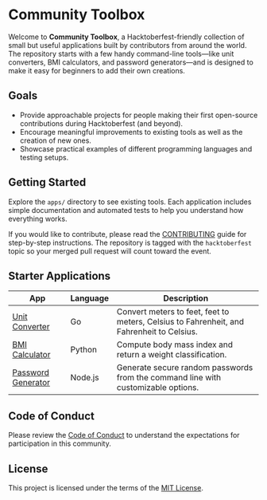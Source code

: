 # Community Toolbox

Welcome to **Community Toolbox**, a Hacktoberfest-friendly collection of small but
useful applications built by contributors from around the world. The repository
starts with a few handy command-line tools—like unit converters, BMI
calculators, and password generators—and is designed to make it easy for
beginners to add their own creations.

## Goals

- Provide approachable projects for people making their first open-source
  contributions during Hacktoberfest (and beyond).
- Encourage meaningful improvements to existing tools as well as the creation
  of new ones.
- Showcase practical examples of different programming languages and testing
  setups.

## Getting Started

Explore the `apps/` directory to see existing tools. Each application includes
simple documentation and automated tests to help you understand how everything
works.

If you would like to contribute, please read the
[CONTRIBUTING](CONTRIBUTING.md) guide for step-by-step instructions. The
repository is tagged with the `hacktoberfest` topic so your merged pull request
will count toward the event.

## Starter Applications

| App | Language | Description |
| --- | --- | --- |
| [Unit Converter](apps/unit-converter) | Go | Convert meters to feet, feet to meters, Celsius to Fahrenheit, and Fahrenheit to Celsius. |
| [BMI Calculator](apps/bmi_calculator) | Python | Compute body mass index and return a weight classification. |
| [Password Generator](apps/password-generator) | Node.js | Generate secure random passwords from the command line with customizable options. |

## Code of Conduct

Please review the [Code of Conduct](CODE_OF_CONDUCT.md) to understand the
expectations for participation in this community.

## License

This project is licensed under the terms of the [MIT License](LICENSE).
